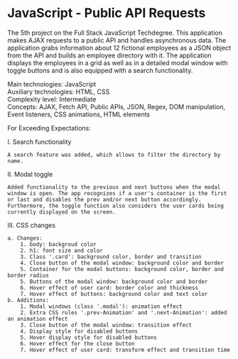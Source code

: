 # JavaScript - Public API Requests
 The 5th project on the Full Stack JavaScript Techdegree. This application makes AJAX requests to a public API and handles asynchronous data. The application grabs information about 12 fictional employees as a JSON object from the API and builds an employee directory with it. The application displays the employees in a grid as well as in a detailed modal window with toggle buttons and is also equipped with a search functionality.

 Main technologies: JavaScript<br>
 Auxiliary technologies: HTML, CSS<br>
 Complexity level: Intermediate<br>
 Concepts: AJAX, Fetch API, Public APIs, JSON, Regex, DOM manipulation, Event listeners, CSS animations, HTML elements<br>

For Exceeding Expectations:

I. Search functionality

    A search feature was added, which allows to filter the directory by name.

II. Modal toggle

    Added functionality to the previous and next buttons when the modal window is open. The app recognizes if a user's container is the first or last and disables the prev and/or next button accordingly. Furthermore, the toggle function also considers the user cards being currently displayed on the screen.

III. CSS changes
    
    a. Changes:
        1. body: backgroud color
        2. h1: font size and color
        3. Class '.card': background color, border and transition
        4. Close button of the modal window: background color and border
        5. Container for the modal buttons: background color, border and border radius
        5. Buttons of the modal window: background color and border
        6. Hover effect of user card: border color and thickness
        7. Hover effect of buttons: background color and text color
    b. Additions:
        1. Modal windows (class '.modal'): animation effect
        2. Extra CSS rules '.prev-Animation' and '.next-Animation': added an animation effect
        3. Close button of the modal window: transition effect
        4. Display style for disabled buttons
        5. Hover display style for disabled buttons
        6. Hover effect for the close button
        7. Hover effect of user card: transform effect and transition time
        
